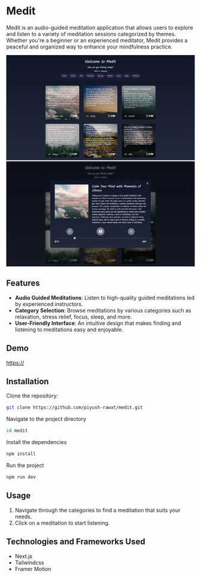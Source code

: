 # Medit

Medit is an audio-guided meditation application that allows users to explore and listen to a variety of meditation sessions categorized by themes. Whether you're a beginner or an experienced meditator, Medit provides a peaceful and organized way to enhance your mindfulness practice.

![Screenshot 1](./public/screenshiots/1.png)
![Screenshot 2](./public//screenshiots/2.png)

## Features

- **Audio Guided Meditations**: Listen to high-quality guided meditations led by experienced instructors.
- **Category Selection**: Browse meditations by various categories such as relaxation, stress relief, focus, sleep, and more.
- **User-Friendly Interface**: An intuitive design that makes finding and listening to meditations easy and enjoyable.

## Demo

[https://](#)

## Installation

Clone the repository:

```bash
git clone https://github.com/piyush-rawat/medit.git
```

Navigate to the project directory

```bash
cd medit
```

Install the dependencies

```bash
npm install
```

Run the project

```bash
npm run dev
```

## Usage

1. Navigate through the categories to find a meditation that suits your needs.
2. Click on a meditation to start listening.

## Technologies and Frameworks Used

- Next.js
- Tailwindcss
- Framer Motion
